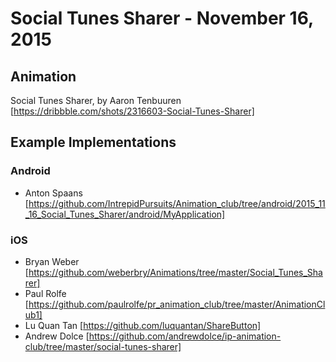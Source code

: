 # Social Tunes Sharer - November 16, 2015

## Animation

Social Tunes Sharer, by Aaron Tenbuuren [https://dribbble.com/shots/2316603-Social-Tunes-Sharer]

## Example Implementations

### Android
- Anton Spaans [https://github.com/IntrepidPursuits/Animation_club/tree/android/2015_11_16_Social_Tunes_Sharer/android/MyApplication]

### iOS

- Bryan Weber [https://github.com/weberbry/Animations/tree/master/Social_Tunes_Sharer]
- Paul Rolfe [https://github.com/paulrolfe/pr_animation_club/tree/master/AnimationClub1]
- Lu Quan Tan [https://github.com/luquantan/ShareButton]
- Andrew Dolce [https://github.com/andrewdolce/ip-animation-club/tree/master/social-tunes-sharer]
